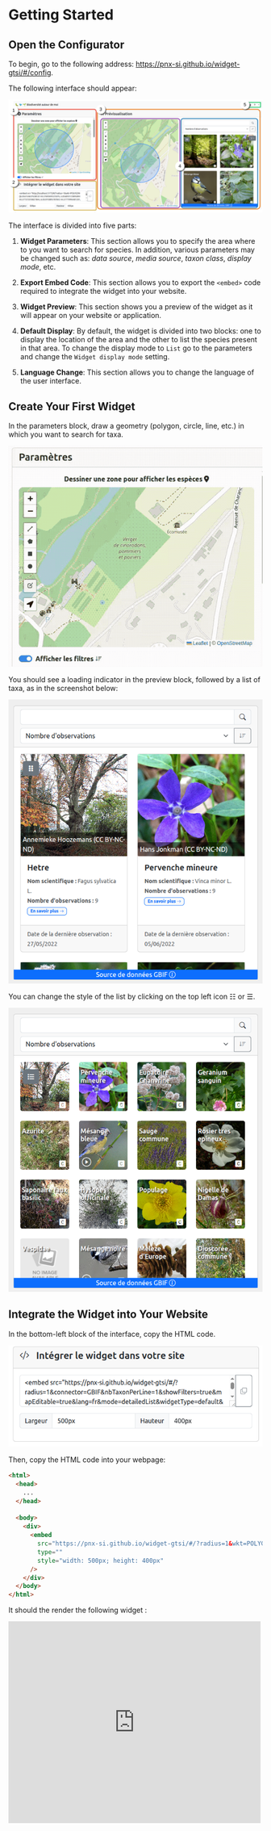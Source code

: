 # Getting Started

## Open the Configurator

To begin, go to the following address: https://pnx-si.github.io/widget-gtsi/#/config.

The following interface should appear:

![Configurator Interface](images/config_page.png)

The interface is divided into five parts:

1. **Widget Parameters**: This section allows you to specify the area where to you want to search for species. In addition, various parameters may be changed such as: _data source_, _media source_, _taxon class_, _display mode_, etc.

2. **Export Embed Code**: This section allows you to export the `<embed>` code required to integrate the widget into your website.

3. **Widget Preview**: This section shows you a preview of the widget as it will appear on your website or application.

4. **Default Display**: By default, the widget is divided into two blocks: one to display the location of the area and the other to list the species present in that area. To change the display mode to `List` go to the parameters and change the `Widget display mode` setting.

5. **Language Change**: This section allows you to change the language of the user interface.

## Create Your First Widget

In the parameters block, draw a geometry (polygon, circle, line, etc.) in which you want to search for taxa.

![Select Geometry](images/select_geometry.gif)

You should see a loading indicator in the preview block, followed by a list of taxa, as in the screenshot below:

![Taxa Search Result](images/first_result.png)

You can change the style of the list by clicking on the top left icon ☷ or ☰.

![Gallery View Display](images/first_result_gallery.png)

## Integrate the Widget into Your Website

In the bottom-left block of the interface, copy the HTML code.

![Share Button](images/share_button2.png)

Then, copy the HTML code into your webpage:

```html
<html>
  <head>
    ...
  </head>

  <body>
    <div>
      <embed
        src="https://pnx-si.github.io/widget-gtsi/#/?radius=1&wkt=POLYGON ((6.065733348121989 44.576553304564825, 6.0654911292327265 44.57830781799968, 6.064772991141251 44.57999495639761, 6.063606495426499 44.581549875401485, 6.062036445756115 44.58291280750781, 6.060123169780968 44.58403136085271, 6.057940202071561 44.584862534908495, 6.055571456941543 44.58537437527727, 6.053108 44.585547203637255, 6.050644543058457 44.58537437527727, 6.048275797928439 44.584862534908495, 6.046092830219032 44.58403136085271, 6.044179554243885 44.58291280750781, 6.042609504573501 44.581549875401485, 6.0414430088587485 44.57999495639761, 6.040724870767273 44.57830781799968, 6.040482651878011 44.576553304564825, 6.040725617998898 44.57479884406682, 6.041444389562768 44.57311185642028, 6.04261130855026 44.57155716303179, 6.044181506854287 44.57019449705699, 6.046094634195841 44.56907620984364, 6.04827717863253 44.56824526140327, 6.050645290290133 44.5677335717859, 6.053108 44.56756079636277, 6.055570709709867 44.5677335717859, 6.05793882136747 44.56824526140327, 6.060121365804159 44.56907620984364, 6.062034493145714 44.57019449705699, 6.06360469144974 44.57155716303179, 6.064771610437232 44.57311185642028, 6.0654903820011015 44.57479884406682, 6.065733348121989 44.576553304564825))&connector=GBIF&nbTaxonPerLine=1&showFilters=true&mapEditable=true&lang=fr&mode=gallery&widgetType=default&hybridTaxonList=true&GBIF_ENDPOINT=https://api.gbif.org/v1&LIMIT=300&NB_PAGES=10&soundSource=gbif&imageSource=wikidata"
        type=""
        style="width: 500px; height: 400px"
      />
    </div>
  </body>
</html>
```

It should the render the following widget :

<embed src="https://pnx-si.github.io/widget-gtsi/#/?radius=1&wkt=POLYGON ((6.065733348121989 44.576553304564825, 6.0654911292327265 44.57830781799968, 6.064772991141251 44.57999495639761, 6.063606495426499 44.581549875401485, 6.062036445756115 44.58291280750781, 6.060123169780968 44.58403136085271, 6.057940202071561 44.584862534908495, 6.055571456941543 44.58537437527727, 6.053108 44.585547203637255, 6.050644543058457 44.58537437527727, 6.048275797928439 44.584862534908495, 6.046092830219032 44.58403136085271, 6.044179554243885 44.58291280750781, 6.042609504573501 44.581549875401485, 6.0414430088587485 44.57999495639761, 6.040724870767273 44.57830781799968, 6.040482651878011 44.576553304564825, 6.040725617998898 44.57479884406682, 6.041444389562768 44.57311185642028, 6.04261130855026 44.57155716303179, 6.044181506854287 44.57019449705699, 6.046094634195841 44.56907620984364, 6.04827717863253 44.56824526140327, 6.050645290290133 44.5677335717859, 6.053108 44.56756079636277, 6.055570709709867 44.5677335717859, 6.05793882136747 44.56824526140327, 6.060121365804159 44.56907620984364, 6.062034493145714 44.57019449705699, 6.06360469144974 44.57155716303179, 6.064771610437232 44.57311185642028, 6.0654903820011015 44.57479884406682, 6.065733348121989 44.576553304564825))&connector=GBIF&nbTaxonPerLine=1&showFilters=true&mapEditable=true&lang=fr&mode=gallery&widgetType=default&hybridTaxonList=true&GBIF_ENDPOINT=https://api.gbif.org/v1&LIMIT=300&NB_PAGES=10&soundSource=gbif&imageSource=wikidata" type="" style="width: 500px; height: 400px" />
